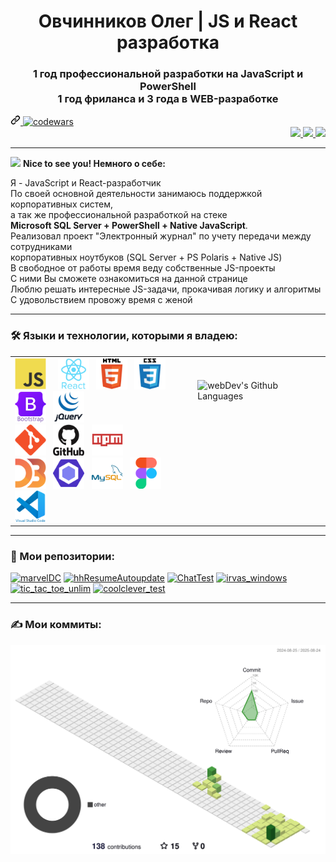
<h1 align="center">
  Овчинников Олег | JS и React разработка
</h1>

<h3 align="center">
  <p>1 год профессиональной разработки на JavaScript и PowerShell<br>
  1 год фриланса и 3 года в WEB-разработке</p>
</h3>

<div>
  <span>
    <div tabindex="-1" dir="auto" >
          <a id="" class="anchor" aria-hidden="true" tabindex="-1" href="#">
            <svg class="octicon octicon-link" viewBox="0 0 16 16" version="1.1" width="16" height="16" aria-hidden="true">
              <path d="m7.775 3.275 1.25-1.25a3.5 3.5 0 1 1 4.95 4.95l-2.5 2.5a3.5 3.5 0 0 1-4.95 0 .751.751 0 0 1 .018-1.042.751.751 0 0 1 1.042-.018 1.998 1.998 0 0 0 2.83 0l2.5-2.5a2.002 2.002 0 0 0-2.83-2.83l-1.25 1.25a.751.751 0 0 1-1.042-.018.751.751 0 0 1-.018-1.042Zm-4.69 9.64a1.998 1.998 0 0 0 2.83 0l1.25-1.25a.751.751 0 0 1 1.042.018.751.751 0 0 1 .018 1.042l-1.25 1.25a3.5 3.5 0 1 1-4.95-4.95l2.5-2.5a3.5 3.5 0 0 1 4.95 0 .751.751 0 0 1-.018 1.042.751.751 0 0 1-1.042.018 1.998 1.998 0 0 0-2.83 0l-2.5 2.5a1.998 1.998 0 0 0 0 2.83Z"> 
              </path>
            </svg>
          </a>
          <a href="https://www.codewars.com/users/Jade-Dragon88" rel="nofollow">
            <img 
src="https://camo.githubusercontent.com/2fcedbf7f29fd121bd130629cdc3c50b77347f0bb5d1a62b0aca59bf6d6e7dba/68747470733a2f2f7777772e636f6465776172732e636f6d2f75736572732f4a6164652d447261676f6e38382f6261646765732f6d6963726f" 
              alt="codewars" 
              data-canonical-src="https://www.codewars.com/users/Jade-Dragon88/badges/micro" style="max-width: 100%;">
          </a>
        </div>
  </span>
  <span>
            <div align="right">
          <a href="https://t.me/Nn_Ovchinnikov_Oleg">
            <img src="https://img.shields.io/badge/Ovchinnikov-blue?logo=telegram&logoColor=white&style=flat">
          </a>
          <a href="https://nn.hh.ru/resume/fd4ab6cfff06090a860039ed1f4d5a324c7945">
            <img src="https://img.shields.io/badge/HH-Ovchinnikov-red?labelColor=red&logoColor=white&style=flat">
          </a>
          <a href="https://www.linkedin.com/in/oleg-ovchinnikov-2bab08202/">
            <img src="https://img.shields.io/badge/Ovchinnikov-blue?logo=linkedin&logoColor=white&style=flat">
          </a>
        </div>
  </span>
</div>

---

<span>
  <img src="https://github.com/blackcater/blackcater/raw/main/images/Hi.gif" height="32"/>
</span>
<span>
  <b>Nice to see you! Немного о себе:</b>
</span>
<p> </p>
<p>
Я - JavaScript и React-разработчик<br>
По своей основной деятельности занимаюсь поддержкой корпоративных систем,<br>
а так же профессиональной разработкой на стеке<br>
<b>Microsoft SQL Server + PowerShell + Native JavaScript</b>.<br>
Реализовал проект "Электронный журнал" по учету передачи между сотрудниками<br>
корпоративных ноутбуков (SQL Server + PS Polaris + Native JS)<br>
В свободное от работы время веду собственные JS-проекты<br>
С ними Вы сможете ознакомиться на данной странице<br>
Люблю решать интересные JS-задачи, прокачивая логику и алгоритмы<br>
С удовольствием провожу время с женой</p>

---

### :hammer_and_wrench: Языки и технологии, которыми я владею:

<table border="0" width="100%" align="center">
  <tbody border="0">
    <tr border="0" >
      <td border="0">
        <div>
          <img src="https://github.com/devicons/devicon/blob/master/icons/javascript/javascript-original.svg" title="javascript" alt="javascript" width="50" height="50"/>
          &nbsp;
<!-- <img src="https://github.com/devicons/devicon/blob/master/icons/typescript/typescript-original.svg" title="typescript" alt="typescript" width="50" height="50"/> -->
          &nbsp;
          <img src="https://github.com/devicons/devicon/blob/master/icons/react/react-original-wordmark.svg" title="React" alt="React" width="50" height="50"/>
          &nbsp;
          <img src="https://github.com/devicons/devicon/blob/master/icons/html5/html5-original-wordmark.svg" title="html5" alt="html5" width="50" height="50"/>
          &nbsp;
          <img src="https://github.com/devicons/devicon/blob/master/icons/css3/css3-original-wordmark.svg" title="css3" alt="css3" width="50" height="50"/>
        </div>
        <div>
          <img src="https://github.com/devicons/devicon/blob/master/icons/bootstrap/bootstrap-original-wordmark.svg" title="bootstrap" alt="bootstrap" width="50" height="50"/>
          &nbsp;
          <img src="https://github.com/devicons/devicon/blob/master/icons/jquery/jquery-original-wordmark.svg" title="jquery" alt="jquery" width="50" height="50"/>
        </div>
        <div>
          <img src="https://github.com/devicons/devicon/blob/master/icons/git/git-original.svg" title="git" alt="git" width="50" height="50"/>
          &nbsp;
          <img src="https://github.com/devicons/devicon/blob/master/icons/github/github-original-wordmark.svg" title="github" alt="github" width="50" height="50"/>
          &nbsp;
          <img src="https://github.com/devicons/devicon/blob/master/icons/npm/npm-original-wordmark.svg" title="npm" alt="npm" width="50" height="50"/>
        </div>  
        <div>
          <img src="https://github.com/devicons/devicon/blob/master/icons/d3js/d3js-original.svg" title="d3js" alt="d3js" width="50" height="50"/>
          &nbsp;
          <img src="https://github.com/devicons/devicon/blob/master/icons/eslint/eslint-original.svg" title="eslint" alt="eslint" width="50" height="50"/>
          &nbsp;
          <img src="https://github.com/devicons/devicon/blob/master/icons/mysql/mysql-original-wordmark.svg" title="mysql" alt="mysql" width="50" height="50"/>
          &nbsp;
          <img src="https://github.com/devicons/devicon/blob/master/icons/figma/figma-original.svg" title="figma" alt="figma" width="50" height="50"/>
          &nbsp;
          <img src="https://github.com/devicons/devicon/blob/master/icons/vscode/vscode-original-wordmark.svg" title="vscode" alt="vscode" width="50" height="50"/>
        </div>
      </td>
      <td border="0" bordercolor="white">
        <div>
          <img height="195px" align="right" alt="webDev's Github Languages" src="https://github-readme-stats-sigma-five.vercel.app/api/top-langs/?username=Jade-Dragon88&layout=compact&theme=gruvbox_light&card_width=345&size_weight=0.5&count_weight=0.5" />
        </div>
      </td>
    </tr>
  </tbody>
</table>

---

### 🧾 Мои репозитории:

[![marvelDC](https://github-readme-stats.vercel.app/api/pin/?username=Jade-Dragon88&repo=marvelDC)](https://github.com/Jade-Dragon88/marvelDC)
[![hhResumeAutoupdate](https://github-readme-stats.vercel.app/api/pin/?username=Jade-Dragon88&repo=hhResumeAutoupdate)](https://github.com/Jade-Dragon88/hhResumeAutoupdate)
[![ChatTest](https://github-readme-stats.vercel.app/api/pin/?username=Jade-Dragon88&repo=ChatTest)](https://github.com/Jade-Dragon88/ChatTest)
[![irvas_windows](https://github-readme-stats.vercel.app/api/pin/?username=Jade-Dragon88&repo=irvas_windows)](https://github.com/Jade-Dragon88/irvas_windows)
[![tic_tac_toe_unlim](https://github-readme-stats.vercel.app/api/pin/?username=Jade-Dragon88&repo=tic_tac_toe_unlim)](https://github.com/Jade-Dragon88/tic_tac_toe_unlim)
[![coolclever_test](https://github-readme-stats.vercel.app/api/pin/?username=Jade-Dragon88&repo=coolclever_test)](https://github.com/Jade-Dragon88/coolclever_test)

---

### ✍️ Мои коммиты:

![commits](./profile-3d-contrib/profile-green-animate.svg)












